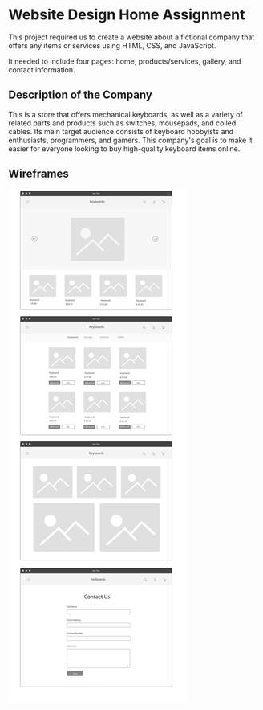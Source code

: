 # Website Design Home Assignment

This project required us to create a website about a fictional company that offers any items or services using HTML, CSS, and JavaScript.

It needed to include four pages: home, products/services, gallery, and contact information.

## Description of the Company

This is a store that offers mechanical keyboards, as well as a variety of related parts and products such as switches, mousepads, and coiled cables. Its main target audience consists of keyboard hobbyists and enthusiasts, programmers, and gamers. This company's goal is to make it easier for everyone looking to buy high-quality keyboard items online.

## Wireframes

![](images/wireframes.png)
